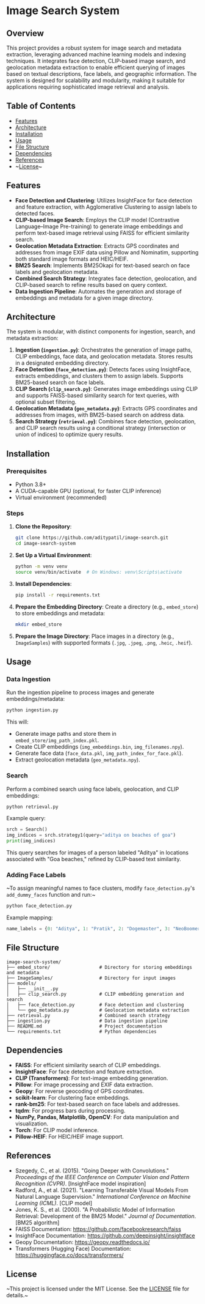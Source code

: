 # Image Search System

## Overview

This project provides a robust system for image search and metadata extraction, leveraging advanced machine learning models and indexing techniques. It integrates face detection, CLIP-based image search, and geolocation metadata extraction to enable efficient querying of images based on textual descriptions, face labels, and geographic information. The system is designed for scalability and modularity, making it suitable for applications requiring sophisticated image retrieval and analysis.

## Table of Contents

- [Features](#features)
- [Architecture](#architecture)
- [Installation](#installation)
- [Usage](#usage)
- [File Structure](#file-structure)
- [Dependencies](#dependencies)
- [References](#references)
- ~[License](#license)~

## Features

- **Face Detection and Clustering**: Utilizes InsightFace for face detection and feature extraction, with Agglomerative Clustering to assign labels to detected faces.
- **CLIP-based Image Search**: Employs the CLIP model (Contrastive Language–Image Pre-training) to generate image embeddings and perform text-based image retrieval using FAISS for efficient similarity search.
- **Geolocation Metadata Extraction**: Extracts GPS coordinates and addresses from image EXIF data using Pillow and Nominatim, supporting both standard image formats and HEIC/HEIF.
- **BM25 Search**: Implements BM25Okapi for text-based search on face labels and geolocation metadata.
- **Combined Search Strategy**: Integrates face detection, geolocation, and CLIP-based search to refine results based on query context.
- **Data Ingestion Pipeline**: Automates the generation and storage of embeddings and metadata for a given image directory.

## Architecture

The system is modular, with distinct components for ingestion, search, and metadata extraction:

1. **Ingestion (`ingestion.py`)**: Orchestrates the generation of image paths, CLIP embeddings, face data, and geolocation metadata. Stores results in a designated embedding directory.
2. **Face Detection (`face_detection.py`)**: Detects faces using InsightFace, extracts embeddings, and clusters them to assign labels. Supports BM25-based search on face labels.
3. **CLIP Search (`clip_search.py`)**: Generates image embeddings using CLIP and supports FAISS-based similarity search for text queries, with optional subset filtering.
4. **Geolocation Metadata (`geo_metadata.py`)**: Extracts GPS coordinates and addresses from images, with BM25-based search on address data.
5. **Search Strategy (`retrieval.py`)**: Combines face detection, geolocation, and CLIP search results using a conditional strategy (intersection or union of indices) to optimize query results.

## Installation

### Prerequisites

- Python 3.8+
- A CUDA-capable GPU (optional, for faster CLIP inference)
- Virtual environment (recommended)

### Steps

1. **Clone the Repository**:
   ```bash
   git clone https://github.com/aditypatil/image-search.git
   cd image-search-system
   ```

2. **Set Up a Virtual Environment**:
   ```bash
   python -m venv venv
   source venv/bin/activate  # On Windows: venv\Scripts\activate
   ```

3. **Install Dependencies**:
   ```bash
   pip install -r requirements.txt
   ```

4. **Prepare the Embedding Directory**:
   Create a directory (e.g., `embed_store`) to store embeddings and metadata:
   ```bash
   mkdir embed_store
   ```

5. **Prepare the Image Directory**:
   Place images in a directory (e.g., `ImageSamples`) with supported formats (`.jpg`, `.jpeg`, `.png`, `.heic`, `.heif`).

## Usage

### Data Ingestion

Run the ingestion pipeline to process images and generate embeddings/metadata:

```bash
python ingestion.py
```

This will:
- Generate image paths and store them in `embed_store/img_path_index.pkl`.
- Create CLIP embeddings (`img_embeddings.bin`, `img_filenames.npy`).
- Generate face data (`face_data.pkl`, `img_path_index_for_face.pkl`).
- Extract geolocation metadata (`geo_metadata.npy`).

### Search

Perform a combined search using face labels, geolocation, and CLIP embeddings:

```bash
python retrieval.py
```

Example query:
```python
srch = Search()
img_indices = srch.strategy1(query="aditya on beaches of goa")
print(img_indices)
```

This query searches for images of a person labeled "Aditya" in locations associated with "Goa beaches," refined by CLIP-based text similarity.

### Adding Face Labels

~To assign meaningful names to face clusters, modify `face_detection.py`'s `add_dummy_faces` function and run:~

```bash
python face_detection.py
```

Example mapping:
```python
name_labels = {0: "Aditya", 1: "Pratik", 2: "Dogemaster", 3: "NeoBoomer", 4: "KittyCat"}
```

## File Structure

```plaintext
image-search-system/
├── embed_store/                  # Directory for storing embeddings and metadata
├── ImageSamples/                 # Directory for input images
├── models/
│   ├── __init__.py
│   ├── clip_search.py            # CLIP embedding generation and search
│   ├── face_detection.py         # Face detection and clustering
│   └── geo_metadata.py           # Geolocation metadata extraction
├── retrieval.py                  # Combined search strategy
├── ingestion.py                  # Data ingestion pipeline
├── README.md                     # Project documentation
└── requirements.txt              # Python dependencies
```

## Dependencies

- **FAISS**: For efficient similarity search of CLIP embeddings.
- **InsightFace**: For face detection and feature extraction.
- **CLIP (Transformers)**: For text-image embedding generation.
- **Pillow**: For image processing and EXIF data extraction.
- **Geopy**: For reverse geocoding of GPS coordinates.
- **scikit-learn**: For clustering face embeddings.
- **rank-bm25**: For text-based search on face labels and addresses.
- **tqdm**: For progress bars during processing.
- **NumPy, Pandas, Matplotlib, OpenCV**: For data manipulation and visualization.
- **Torch**: For CLIP model inference.
- **Pillow-HEIF**: For HEIC/HEIF image support.

## References

- Szegedy, C., et al. (2015). "Going Deeper with Convolutions." *Proceedings of the IEEE Conference on Computer Vision and Pattern Recognition (CVPR)*. [InsightFace model inspiration]
- Radford, A., et al. (2021). "Learning Transferable Visual Models From Natural Language Supervision." *International Conference on Machine Learning (ICML)*. [CLIP model]
- Jones, K. S., et al. (2000). "A Probabilistic Model of Information Retrieval: Development of the BM25 Model." *Journal of Documentation*. [BM25 algorithm]
- FAISS Documentation: https://github.com/facebookresearch/faiss
- InsightFace Documentation: https://github.com/deepinsight/insightface
- Geopy Documentation: https://geopy.readthedocs.io/
- Transformers (Hugging Face) Documentation: https://huggingface.co/docs/transformers/

## License

~This project is licensed under the MIT License. See the [LICENSE](LICENSE) file for details.~
